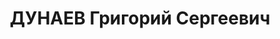 ---
title: ДУНАЕВ Григорий Сергеевич
description: "Род. в 1892, Тобольск, русский, обр.: высшее, б/п. Проживал: Тульская\
  \ обл., г. Богородицк, трест \"Товарковуголь\", д. 3. Гл. инженер рудоуправления\
  \ Товарковского рудника им.Кагановича. \n  Арестован 18.04.1937. Обв. в участии\
  \ в к.-р. террористической организации. Приговор: ВК ВС СССР, 08.10.1937 – ВМН.\
  \ Расстрелян 08.10.1937, г.Москва. \n  Реабилитирован ВК ВС СССР 30.01.1957"
---